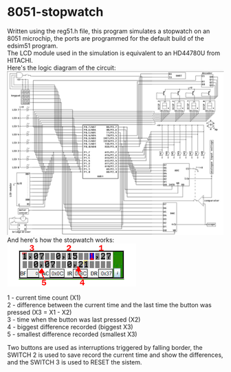 # 8051-stopwatch
Written using the reg51.h file, this program simulates a stopwatch on an 8051 microchip, the ports are programmed for the default build of the edsim51 program.  
The LCD module used in the simulation is equivalent to an HD44780U from HITACHI.  
Here's the logic diagram of the circuit:  
![EDSIM51 logic diagram](https://github.com/EduLodi/8051-stopwatch/blob/main/edsim51_LD.jpg "Logic Diagram")  
And here's how the stopwatch works:  
![stopwatch pic](https://github.com/EduLodi/8051-stopwatch/blob/main/stopwatch.png "stopwatch")  

1 - current time count (X1)  
2 - difference between the current time and the last time the button was pressed (X3 = X1 - X2)  
3 - time when the button was last pressed (X2)  
4 - biggest difference recorded (biggest X3)  
5 - smallest difference recorded (smallest X3)  

Two buttons are used as interruptions triggered by falling border, the SWITCH 2 is used to save record the current time and show the differences, and the SWITCH 3 is used to RESET the sistem.
